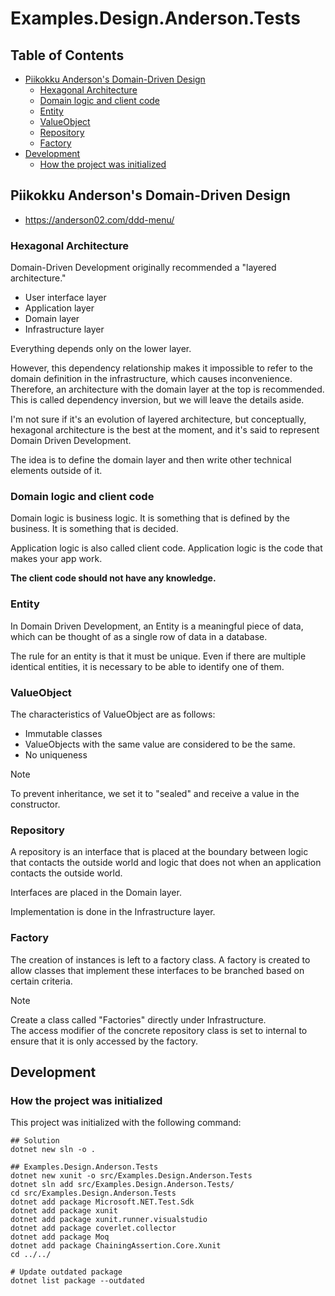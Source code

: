 # Examples.Design.Anderson.Tests

## Table of Contents <!-- omit in toc -->

- [Piikokku Anderson's Domain-Driven Design](#piikokku-andersons-domain-driven-design)
  - [Hexagonal Architecture](#hexagonal-architecture)
  - [Domain logic and client code](#domain-logic-and-client-code)
  - [Entity](#entity)
  - [ValueObject](#valueobject)
  - [Repository](#repository)
  - [Factory](#factory)
- [Development](#development)
  - [How the project was initialized](#how-the-project-was-initialized)

## Piikokku Anderson's Domain-Driven Design
<!-- spell-checker:words Piikokku -->

- <https://anderson02.com/ddd-menu/>

### Hexagonal Architecture

Domain-Driven Development originally recommended a "layered architecture."

- User interface layer
- Application layer
- Domain layer
- Infrastructure layer

Everything depends only on the lower layer.

However, this dependency relationship makes it impossible to refer to the domain definition in the infrastructure, which causes inconvenience. Therefore, an architecture with the domain layer at the top is recommended. This is called dependency inversion, but we will leave the details aside.

I'm not sure if it's an evolution of layered architecture, but conceptually, hexagonal architecture is the best at the moment, and it's said to represent Domain Driven Development.

The idea is to define the domain layer and then write other technical elements outside of it.

### Domain logic and client code

Domain logic is business logic. It is something that is defined by the business. It is something that is decided.

Application logic is also called client code. Application logic is the code that makes your app work.

**The client code should not have any knowledge.**

### Entity

In Domain Driven Development, an Entity is a meaningful piece of data, which can be thought of as a single row of data in a database.

The rule for an entity is that it must be unique. Even if there are multiple identical entities, it is necessary to be able to identify one of them.

### ValueObject

The characteristics of ValueObject are as follows:

- Immutable classes
- ValueObjects with the same value are considered to be the same.
- No uniqueness

> [!NOTE]
> To prevent inheritance, we set it to "sealed" and receive a value in the constructor.

### Repository

A repository is an interface that is placed at the boundary between logic that contacts the outside world and logic that does not when an application contacts the outside world.

Interfaces are placed in the Domain layer.

Implementation is done in the Infrastructure layer.

### Factory

The creation of instances is left to a factory class. A factory is created to allow classes that implement these interfaces to be branched based on certain criteria.

> [!NOTE]
> Create a class called "Factories" directly under Infrastructure.  
> The access modifier of the concrete repository class is set to internal to ensure that it is only accessed by the factory.

## Development

### How the project was initialized

This project was initialized with the following command:

```shell
## Solution
dotnet new sln -o .

## Examples.Design.Anderson.Tests
dotnet new xunit -o src/Examples.Design.Anderson.Tests
dotnet sln add src/Examples.Design.Anderson.Tests/
cd src/Examples.Design.Anderson.Tests
dotnet add package Microsoft.NET.Test.Sdk
dotnet add package xunit
dotnet add package xunit.runner.visualstudio
dotnet add package coverlet.collector
dotnet add package Moq
dotnet add package ChainingAssertion.Core.Xunit
cd ../../

# Update outdated package
dotnet list package --outdated
```
